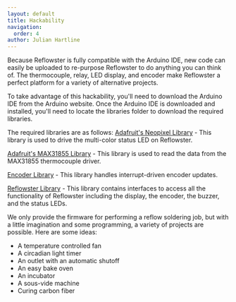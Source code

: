 ```yaml
---
layout: default
title: Hackability
navigation:
  order: 4
author: Julian Hartline
---
```


Because Reflowster is fully compatible with the Arduino IDE, new code can easily be uploaded to re-purpose Reflowster to do anything you can think of. The thermocouple, relay, LED display, and encoder make Reflowster a perfect platform for a variety of alternative projects.

To take advantage of this hackability, you'll need to download the Arduino IDE from the Arduino website. Once the Arduino IDE is downloaded and installed, you'll need to locate the libraries folder to download the required libraries.

The required libraries are as follows:
<a href="https://github.com/adafruit/Adafruit_NeoPixel">Adafruit's Neopixel Library</a> - This library is used to drive the multi-color status LED on Reflowster.

<a href="https://github.com/adafruit/Adafruit-MAX31855-library">Adafruit's MAX31855 Library</a> - This library is used to read the data from the MAX31855 thermocouple driver.

<a href="http://www.pjrc.com/teensy/arduino_libraries/Encoder.zip">Encoder Library</a> - This library handles interrupt-driven encoder updates.

<a href="https://github.com/Reflowster/Reflowster">Reflowster Library</a> - This library contains interfaces to access all the functionality of Reflowster including the display, the encoder, the buzzer, and the status LEDs.

We only provide the firmware for performing a reflow soldering job, but with a little imagination and some programming, a variety of projects are possible. Here are some ideas:

<ul>
<li>A temperature controlled fan
<li>A circadian light timer
<li>An outlet with an automatic shutoff
<li>An easy bake oven
<li>An incubator
<li>A sous-vide machine
<li>Curing carbon fiber
</ul>
